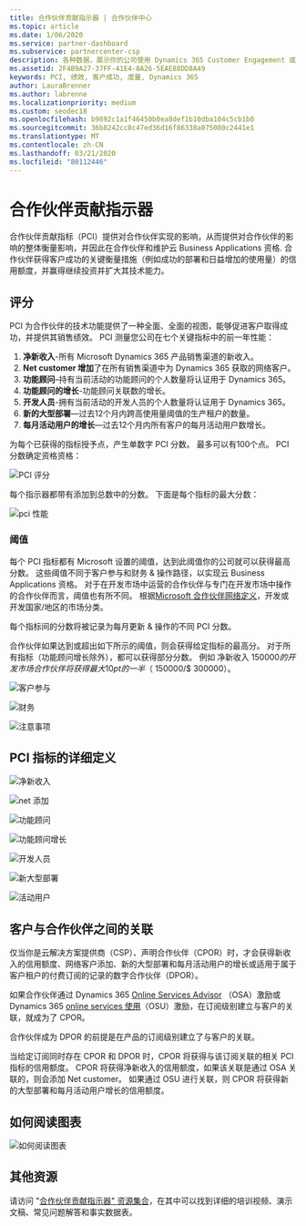 ```yaml
---
title: 合作伙伴贡献指示器 | 合作伙伴中心
ms.topic: article
ms.date: 1/06/2020
ms.service: partner-dashboard
ms.subservice: partnercenter-csp
description: 各种数据，展示你的公司使用 Dynamics 365 Customer Engagement 或 Dynamics 365 Finance and Operations 后的情况
ms.assetid: 2F4B9A27-37FF-41E4-8A26-5EAE88DD8A49
keywords: PCI, 绩效, 客户成功, 度量, Dynamics 365
author: LauraBrenner
ms.author: labrenne
ms.localizationpriority: medium
ms.custom: seodec18
ms.openlocfilehash: b9892c1a1f46450b0ea8def1b10dba104c5cb1b0
ms.sourcegitcommit: 36b8242cc8c47ed36d16f86338a075080c2441e1
ms.translationtype: MT
ms.contentlocale: zh-CN
ms.lasthandoff: 03/21/2020
ms.locfileid: "80112446"
---
```

# <a name="partner-contribution-indicators"></a>合作伙伴贡献指示器

合作伙伴贡献指标（PCI）提供对合作伙伴实现的影响，从而提供对合作伙伴的影响的整体衡量影响，并因此在合作伙伴和维护云 Business Applications 资格. 合作伙伴获得客户成功的关键衡量措施（例如成功的部署和日益增加的使用量）的信用额度，并赢得继续投资并扩大其技术能力。

## <a name="scoring"></a>评分

PCI 为合作伙伴的技术功能提供了一种全面、全面的视图，能够促进客户取得成功，并提供其销售绩效。 PCI 测量您公司在七个关键指标中的前一年性能：

1. **净新收入**-所有 Microsoft Dynamics 365 产品销售渠道的新收入。
2. **Net customer 增加**了在所有销售渠道中为 Dynamics 365 获取的网络客户。
3. **功能顾问**–持有当前活动的功能顾问的个人数量将认证用于 Dynamics 365。
4. **功能顾问的增长**-功能顾问关联数的增长。
5. **开发人员**-拥有当前活动的开发人员的个人数量将认证用于 Dynamics 365。
6. **新的大型部署**—过去12个月内跨高使用量阈值的生产租户的数量。
7. **每月活动用户的增长**—过去12个月内所有客户的每月活动用户数增长。

为每个已获得的指标授予点，产生单数字 PCI 分数。 最多可以有100个点。 PCI 分数确定资格资格：

![PCI 评分](images/pcinew1.png)

每个指示器都带有添加到总数中的分数。 下面是每个指标的最大分数：

![pci 性能](images/pci/perfnew.png)

### <a name="thresholds"></a>阈值

每个 PCI 指标都有 Microsoft 设置的阈值，达到此阈值你的公司就可以获得最高分数。 这些阈值不同于客户参与和财务 & 操作路径，以实现云 Business Applications 资格。 对于在开发市场中运营的合作伙伴与专门在开发市场中操作的合作伙伴而言，阈值也有所不同。  根据[Microsoft 合作伙伴网络定义](https://assetsprod.microsoft.com/mpn/mpn-developed-and-developing-countries.pdf)，开发或开发国家/地区的市场分类。

每个指标间的分数将被记录为每月更新 & 操作的不同 PCI 分数。

合作伙伴如果达到或超出如下所示的阈值，则会获得给定指标的最高分。 对于所有指标（功能顾问增长除外），都可以获得部分分数。 例如 净新收入 $150000 的开发市场合作伙伴将获得最大 10 pt 的一半（$ 150000/$ 300000）。 

![客户参与](images/pci/custengagethresh.png)

![财务](images/pci/table_2.png
)

![注意事项](images/pci/table_3.png)

## <a name="detailed-definitions-of-pci-metrics"></a>PCI 指标的详细定义

![净新收入](images/pci/netnewrevenue.png)

![net 添加](images/pci/netadds.png)

![功能顾问](images/pci/funcconsult.png)

![功能顾问增长](images/pci/funcgrowth2.png)

![开发人员](images/pci/developers.png) 

![新大型部署](images/pci/largedeploy.png) 

![活动用户](images/pci/activeusers.png)



## <a name="customer-to-partner-association"></a>客户与合作伙伴之间的关联

仅当你是云解决方案提供商（CSP）、声明合作伙伴（CPOR）时，才会获得新收入的信用额度、网络客户添加、新的大型部署和每月活动用户的增长或适用于属于客户租户的付费订阅的记录的数字合作伙伴（DPOR）。

如果合作伙伴通过 Dynamics 365 [Online Services Advisor](https://support.microsoft.com/en-us/help/4501560/online-services-advisor-osa-sell-incentives-faq) （OSA）激励或 Dynamics 365 [online services 使用](https://support.microsoft.com/en-us/help/4489988/online-services-usage-osu-incentives-faq)（OSU）激励，在订阅级别建立与客户的关联，就成为了 CPOR。

合作伙伴成为 DPOR 的前提是在产品的订阅级别建立了与客户的关联。

当给定订阅同时存在 CPOR 和 DPOR 时，CPOR 将获得与该订阅关联的相关 PCI 指标的信用额度。 CPOR 将获得净新收入的信用额度，如果该关联是通过 OSA 关联的，则会添加 Net customer。 如果通过 OSU 进行关联，则 CPOR 将获得新的大型部署和每月活动用户增长的信用额度。 

## <a name="how-to-read-the-charts"></a>如何阅读图表

![如何阅读图表](images/pci/howto.png)

## <a name="additional-resources"></a>其他资源

请访问 "[合作伙伴贡献指示器" 资源集合](https://aka.ms/pcilearn)，在其中可以找到详细的培训视频、演示文稿、常见问题解答和事实数据表。 




